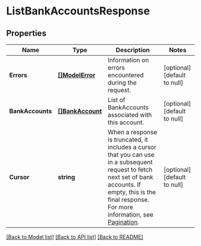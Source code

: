 # ListBankAccountsResponse

## Properties
Name | Type | Description | Notes
------------ | ------------- | ------------- | -------------
**Errors** | [**[]ModelError**](Error.md) | Information on errors encountered during the request. | [optional] [default to null]
**BankAccounts** | [**[]BankAccount**](BankAccount.md) | List of BankAccounts associated with this account. | [optional] [default to null]
**Cursor** | **string** | When a response is truncated, it includes a cursor that you can  use in a subsequent request to fetch next set of bank accounts. If empty, this is the final response.  For more information, see [Pagination](https://developer.squareup.com/docs/docs/working-with-apis/pagination). | [optional] [default to null]

[[Back to Model list]](../README.md#documentation-for-models) [[Back to API list]](../README.md#documentation-for-api-endpoints) [[Back to README]](../README.md)

